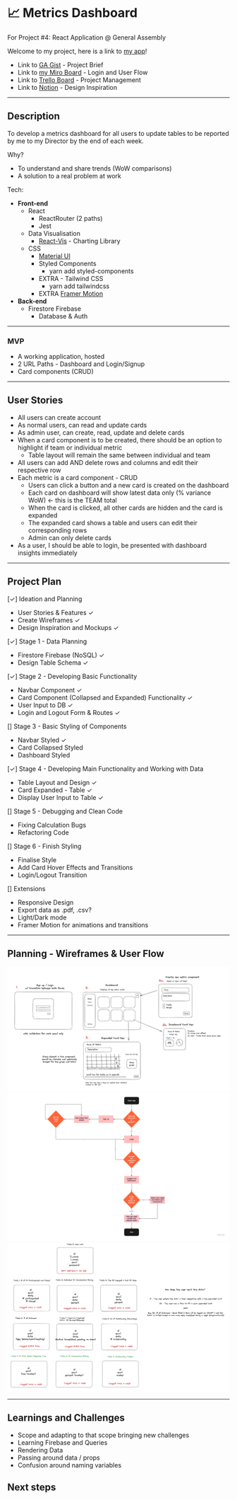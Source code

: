 # 📈 Metrics Dashboard
For Project #4: React Application @ General Assembly

Welcome to my project, here is a link to [my app]()!
- Link to [GA Gist](https://gist.git.generalassemb.ly/katie/d4c2013a89a9a3da9650cc6c5851b07f) - Project Brief
- Link to [my Miro Board](https://miro.com/app/board/uXjVPlVqlbw=/) - Login and User Flow
- Link to [Trello Board](https://trello.com/b/2TsOmtxS/metrics-dashboard) - Project Management
- Link to [Notion](https://clarencearimado.notion.site/Design-Inspiration-for-Metrics-Dashboard-40b84e72a8e846808b2e24c25d4430e4) - Design Inspiration

---

## Description
To develop a metrics dashboard for all users to update tables to be reported by me to my Director by the end of each week.

Why?
- To understand and share trends (WoW comparisons)
- A solution to a real problem at work

Tech:
- **Front-end**
    - React
        - ReactRouter (2 paths)
        - Jest
    - Data Visualisation
        - [React-Vis](https://uber.github.io/react-vis/) - Charting Library
    - CSS
        - [Material UI](https://mui.com/)
        - Styled Components
            - yarn add styled-components
        - EXTRA - Tailwind CSS
            - yarn add tailwindcss
        - EXTRA [Framer Motion](https://www.framer.com/motion/examples/)
- **Back-end**
    - Firestore Firebase
        - Database & Auth

---

### MVP
- A working application, hosted
- 2 URL Paths - Dashboard and Login/Signup
- Card components (CRUD)

---

## User Stories
- All users can create account
- As normal users, can read and update cards
- As admin user, can create, read, update and delete cards
- When a card component is to be created, there should be an option to highlight if team or individual metric
    - Table layout will remain the same between individual and team 
- All users can add AND delete rows and columns and edit their respective row
- Each metric is a card component - CRUD
    - Users can click a button and a new card is created on the dashboard
    - Each card on dashboard will show latest data only (% variance WoW) <- this is the TEAM total   
    - When the card is clicked, all other cards are hidden and the card is expanded
    - The expanded card shows a table and users can edit their corresponding rows
    - Admin can only delete cards
- As a user, I should be able to login, be presented with dashboard insights immediately

---
## Project Plan

[✓] Ideation and Planning
- User Stories & Features ✓
- Create Wireframes ✓
- Design Inspiration and Mockups ✓

[✓] Stage 1 - Data Planning
- Firestore Firebase (NoSQL) ✓
- Design Table Schema ✓

[✓] Stage 2 - Developing Basic Functionality
- Navbar Component ✓
- Card Component (Collapsed and Expanded) Functionality ✓
- User Input to DB ✓
- Login and Logout Form & Routes ✓

[] Stage 3 - Basic Styling of Components
- Navbar Styled ✓
- Card Collapsed Styled 
- Dashboard Styled

[✓] Stage 4 - Developing Main Functionality and Working with Data
- Table Layout and Design ✓
- Card Expanded - Table ✓
- Display User Input to Table ✓

[] Stage 5 - Debugging and Clean Code
- Fixing Calculation Bugs 
- Refactoring Code

[] Stage 6 - Finish Styling
- Finalise Style
- Add Card Hover Effects and Transitions
- Login/Logout Transition

[] Extensions
- Responsive Design
- Export data as .pdf, .csv?
- Light/Dark mode
- Framer Motion for animations and transitions 

---
## Planning - Wireframes & User Flow

![Wireframe](./planning/WireframeV1.png)
![User Flow](./planning/Miro%20-%20Metrics%20Dashboard.jpg)
![Database Schema](./planning/v1dbschema.png)

---

## Learnings and Challenges
- Scope and adapting to that scope bringing new challenges
- Learning Firebase and Queries
- Rendering Data
- Passing around data / props
- Confusion around naming variables

## Next steps